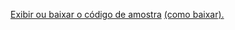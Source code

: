 [Exibir ou baixar o código de amostra](https://github.com/dotnet/AspNetCore.Docs/tree/master/aspnetcore/tutorials/first-mvc-app/start-mvc/sample) [(como baixar).](xref:index#how-to-download-a-sample)